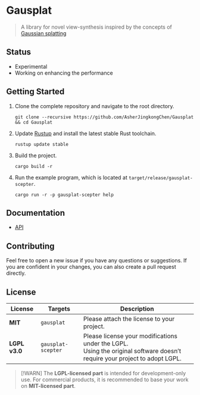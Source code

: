 # Gausplat

> A library for novel view-synthesis inspired by the concepts of [Gaussian splatting](https://arxiv.org/abs/2401.03890)

## Status

- Experimental
- Working on enhancing the performance

## Getting Started

1. Clone the complete repository and navigate to the root directory.

    ```shell
    git clone --recursive https://github.com/AsherJingkongChen/Gausplat && cd Gausplat
    ```

2. Update [Rustup](https://rustup.rs/) and install the latest stable Rust toolchain.

    ```shell
    rustup update stable
    ```

3. Build the project.

    ```shell
    cargo build -r
    ```

4. Run the example program, which is located at `target/release/gausplat-scepter`.

    ```shell
    cargo run -r -p gausplat-scepter help
    ```

## Documentation

- [API](https://asherjingkongchen.github.io/Gausplat/gausplat/index.html)

## Contributing

Feel free to open a new issue if you have any questions or suggestions.
If you are confident in your changes, you can also create a pull request directly.

## License

| License | Targets | Description |
| --- | --- | --- |
| **MIT** | `gausplat` | Please attach the license to your project. |
| **LGPL v3.0** | `gausplat-scepter` | Please license your modifications under the LGPL. <br/> Using the original software doesn’t require your project to adopt LGPL. <br/> |

> [!WARN]
> The **LGPL-licensed part** is intended for development-only use. For commercial products, it is recommended to base your work on **MIT-licensed part**.
